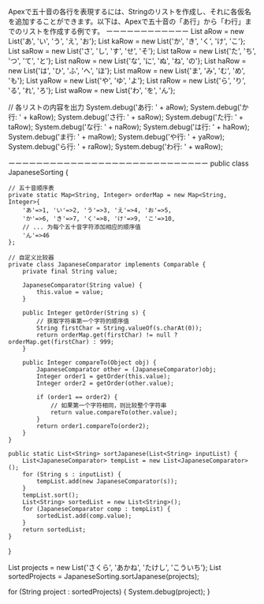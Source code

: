 Apexで五十音の各行を表現するには、Stringのリストを作成し、それに各仮名を追加することができます。以下は、Apexで五十音の「あ行」から「わ行」までのリストを作成する例です。
ーーーーーーーーーーーー
List<String> aRow = new List<String>{'あ', 'い', 'う', 'え', 'お'};
List<String> kaRow = new List<String>{'か', 'き', 'く', 'け', 'こ'};
List<String> saRow = new List<String>{'さ', 'し', 'す', 'せ', 'そ'};
List<String> taRow = new List<String>{'た', 'ち', 'つ', 'て', 'と'};
List<String> naRow = new List<String>{'な', 'に', 'ぬ', 'ね', 'の'};
List<String> haRow = new List<String>{'は', 'ひ', 'ふ', 'へ', 'ほ'};
List<String> maRow = new List<String>{'ま', 'み', 'む', 'め', 'も'};
List<String> yaRow = new List<String>{'や', 'ゆ', 'よ'};
List<String> raRow = new List<String>{'ら', 'り', 'る', 'れ', 'ろ'};
List<String> waRow = new List<String>{'わ', 'を', 'ん'};

// 各リストの内容を出力
System.debug('あ行: ' + aRow);
System.debug('か行: ' + kaRow);
System.debug('さ行: ' + saRow);
System.debug('た行: ' + taRow);
System.debug('な行: ' + naRow);
System.debug('は行: ' + haRow);
System.debug('ま行: ' + maRow);
System.debug('や行: ' + yaRow);
System.debug('ら行: ' + raRow);
System.debug('わ行: ' + waRow);

ーーーーーーーーーーーーーーーーーーーーーーーーーーーーー
public class JapaneseSorting {

    // 五十音顺序表
    private static Map<String, Integer> orderMap = new Map<String, Integer>{
        'あ'=>1, 'い'=>2, 'う'=>3, 'え'=>4, 'お'=>5,
        'か'=>6, 'き'=>7, 'く'=>8, 'け'=>9, 'こ'=>10,
        // ... 为每个五十音字符添加相应的顺序值
        'ん'=>46
    };

    // 自定义比较器
    private class JapaneseComparator implements Comparable {
        private final String value;

        JapaneseComparator(String value) {
            this.value = value;
        }

        public Integer getOrder(String s) {
            // 获取字符串第一个字符的顺序值
            String firstChar = String.valueOf(s.charAt(0));
            return orderMap.get(firstChar) != null ? orderMap.get(firstChar) : 999;
        }

        public Integer compareTo(Object obj) {
            JapaneseComparator other = (JapaneseComparator)obj;
            Integer order1 = getOrder(this.value);
            Integer order2 = getOrder(other.value);

            if (order1 == order2) {
                // 如果第一个字符相同，则比较整个字符串
                return value.compareTo(other.value);
            }
            return order1.compareTo(order2);
        }
    }

    public static List<String> sortJapanese(List<String> inputList) {
        List<JapaneseComparator> tempList = new List<JapaneseComparator>();
        for (String s : inputList) {
            tempList.add(new JapaneseComparator(s));
        }
        tempList.sort();
        List<String> sortedList = new List<String>();
        for (JapaneseComparator comp : tempList) {
            sortedList.add(comp.value);
        }
        return sortedList;
    }
}



List<String> projects = new List<String>{'さくら', 'あかね', 'たけし', 'こういち'};
List<String> sortedProjects = JapaneseSorting.sortJapanese(projects);

for (String project : sortedProjects) {
    System.debug(project);
}

